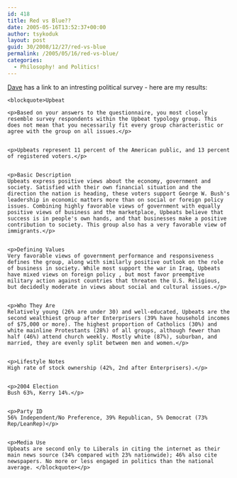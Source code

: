```yaml
---
id: 418
title: Red vs Blue??
date: 2005-05-16T13:52:37+00:00
author: tsykoduk
layout: post
guid: 30/2008/12/27/red-vs-blue
permalink: /2005/05/16/red-vs-blue/
categories:
  - Philosophy! and Politics!
---
```

<p><a href="http://davejustus.blogspot.com/2005/05/beyond-red-and-blue.html">Dave</a> has a link to an intresting political survey - here are my results:</p>


	<blockquote>Upbeat

	<p>Based on your answers to the questionnaire, you most closely resemble survey respondents within the Upbeat typology group. This does not mean that you necessarily fit every group characteristic or agree with the group on all issues.</p>


	<p>Upbeats represent 11 percent of the American public, and 13 percent of registered voters.</p>


	<p>Basic Description
	Upbeats express positive views about the economy, government and society. Satisfied with their own financial situation and the direction the nation is heading, these voters support George W. Bush's leadership in economic matters more than on social or foreign policy issues. Combining highly favorable views of government with equally positive views of business and the marketplace, Upbeats believe that success is in people's own hands, and that businesses make a positive contribution to society. This group also has a very favorable view of immigrants.</p>


	<p>Defining Values
	Very favorable views of government performance and responsiveness defines the group, along with similarly positive outlook on the role of business in society. While most support the war in Iraq, Upbeats have mixed views on foreign policy , but most favor preemptive military action against countries that threaten the U.S. Religious, but decidedly moderate in views about social and cultural issues.</p>


	<p>Who They Are
	Relatively young (26% are under 30) and well-educated, Upbeats are the second wealthiest group after Enterprisers (39% have household incomes of $75,000 or more). The highest proportion of Catholics (30%) and white mainline Protestants (28%) of all groups, although fewer than half (46%) attend church weekly. Mostly white (87%), suburban, and married, they are evenly split between men and women.</p>


	<p>Lifestyle Notes
	High rate of stock ownership (42%, 2nd after Enterprisers).</p>


	<p>2004 Election
	Bush 63%, Kerry 14%.</p>


	<p>Party ID
	56% Independent/No Preference, 39% Republican, 5% Democrat (73% Rep/LeanRep)</p>


	<p>Media Use
	Upbeats are second only to Liberals in citing the internet as their main news source (34% compared with 23% nationwide); 46% also cite newspapers. No more or less engaged in politics than the national average. </blockquote></p>